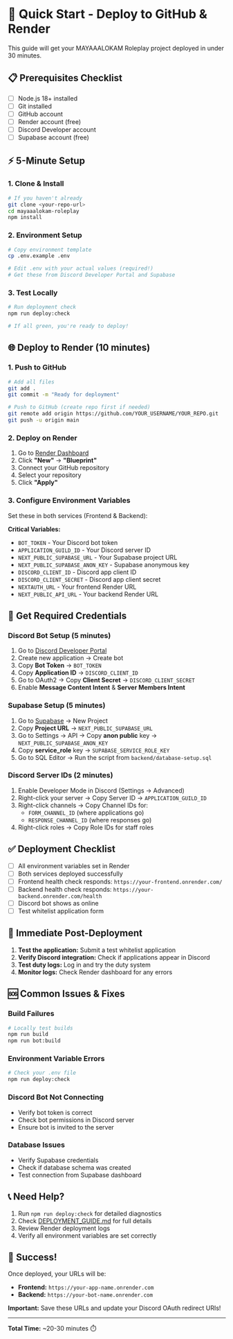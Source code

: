 # 🚀 Quick Start - Deploy to GitHub & Render

This guide will get your MAYAAALOKAM Roleplay project deployed in under 30 minutes.

## 📋 Prerequisites Checklist

- [ ] Node.js 18+ installed
- [ ] Git installed 
- [ ] GitHub account
- [ ] Render account (free)
- [ ] Discord Developer account
- [ ] Supabase account (free)

## ⚡ 5-Minute Setup

### 1. Clone & Install
```bash
# If you haven't already
git clone <your-repo-url>
cd mayaaalokam-roleplay
npm install
```

### 2. Environment Setup
```bash
# Copy environment template
cp .env.example .env

# Edit .env with your actual values (required!)
# Get these from Discord Developer Portal and Supabase
```

### 3. Test Locally
```bash
# Run deployment check
npm run deploy:check

# If all green, you're ready to deploy!
```

## 🌐 Deploy to Render (10 minutes)

### 1. Push to GitHub
```bash
# Add all files
git add .
git commit -m "Ready for deployment"

# Push to GitHub (create repo first if needed)
git remote add origin https://github.com/YOUR_USERNAME/YOUR_REPO.git
git push -u origin main
```

### 2. Deploy on Render
1. Go to [Render Dashboard](https://dashboard.render.com)
2. Click **"New"** → **"Blueprint"**
3. Connect your GitHub repository
4. Select your repository
5. Click **"Apply"** 

### 3. Configure Environment Variables
Set these in both services (Frontend & Backend):

**Critical Variables:**
- `BOT_TOKEN` - Your Discord bot token
- `APPLICATION_GUILD_ID` - Your Discord server ID
- `NEXT_PUBLIC_SUPABASE_URL` - Your Supabase project URL
- `NEXT_PUBLIC_SUPABASE_ANON_KEY` - Supabase anonymous key
- `DISCORD_CLIENT_ID` - Discord app client ID
- `DISCORD_CLIENT_SECRET` - Discord app client secret
- `NEXTAUTH_URL` - Your frontend Render URL
- `NEXT_PUBLIC_API_URL` - Your backend Render URL

## 🔧 Get Required Credentials

### Discord Bot Setup (5 minutes)
1. Go to [Discord Developer Portal](https://discord.com/developers/applications)
2. Create new application → Create bot
3. Copy **Bot Token** → `BOT_TOKEN`
4. Copy **Application ID** → `DISCORD_CLIENT_ID`
5. Go to OAuth2 → Copy **Client Secret** → `DISCORD_CLIENT_SECRET`
6. Enable **Message Content Intent** & **Server Members Intent**

### Supabase Setup (5 minutes)
1. Go to [Supabase](https://supabase.com) → New Project
2. Copy **Project URL** → `NEXT_PUBLIC_SUPABASE_URL`
3. Go to Settings → API → Copy **anon public** key → `NEXT_PUBLIC_SUPABASE_ANON_KEY`
4. Copy **service_role** key → `SUPABASE_SERVICE_ROLE_KEY`
5. Go to SQL Editor → Run the script from `backend/database-setup.sql`

### Discord Server IDs (2 minutes)
1. Enable Developer Mode in Discord (Settings → Advanced)
2. Right-click your server → Copy Server ID → `APPLICATION_GUILD_ID`
3. Right-click channels → Copy Channel IDs for:
   - `FORM_CHANNEL_ID` (where applications go)
   - `RESPONSE_CHANNEL_ID` (where responses go)
4. Right-click roles → Copy Role IDs for staff roles

## ✅ Deployment Checklist

- [ ] All environment variables set in Render
- [ ] Both services deployed successfully
- [ ] Frontend health check responds: `https://your-frontend.onrender.com/`
- [ ] Backend health check responds: `https://your-backend.onrender.com/health`
- [ ] Discord bot shows as online
- [ ] Test whitelist application form

## 🎯 Immediate Post-Deployment

1. **Test the application:** Submit a test whitelist application
2. **Verify Discord integration:** Check if applications appear in Discord
3. **Test duty logs:** Log in and try the duty system
4. **Monitor logs:** Check Render dashboard for any errors

## 🆘 Common Issues & Fixes

### Build Failures
```bash
# Locally test builds
npm run build
npm run bot:build
```

### Environment Variable Errors
```bash
# Check your .env file
npm run deploy:check
```

### Discord Bot Not Connecting
- Verify bot token is correct
- Check bot permissions in Discord server
- Ensure bot is invited to the server

### Database Issues
- Verify Supabase credentials
- Check if database schema was created
- Test connection from Supabase dashboard

## 📞 Need Help?

1. Run `npm run deploy:check` for detailed diagnostics
2. Check [DEPLOYMENT_GUIDE.md](./DEPLOYMENT_GUIDE.md) for full details
3. Review Render deployment logs
4. Verify all environment variables are set correctly

## 🎉 Success!

Once deployed, your URLs will be:
- **Frontend:** `https://your-app-name.onrender.com`
- **Backend:** `https://your-bot-name.onrender.com`

**Important:** Save these URLs and update your Discord OAuth redirect URIs!

---

**Total Time:** ~20-30 minutes ⏱️ 